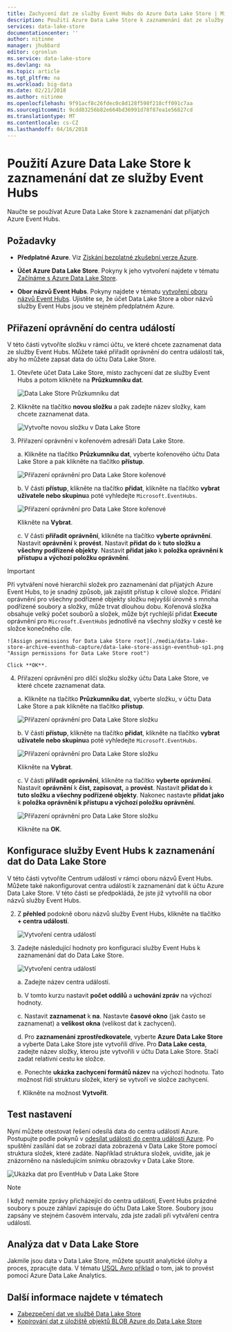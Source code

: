 ```yaml
---
title: Zachycení dat ze služby Event Hubs do Azure Data Lake Store | Microsoft Docs
description: Použití Azure Data Lake Store k zaznamenání dat ze služby Event Hubs
services: data-lake-store
documentationcenter: ''
author: nitinme
manager: jhubbard
editor: cgronlun
ms.service: data-lake-store
ms.devlang: na
ms.topic: article
ms.tgt_pltfrm: na
ms.workload: big-data
ms.date: 02/21/2018
ms.author: nitinme
ms.openlocfilehash: 9f91acf8c26fdec0c8d128f598f218cff091c7aa
ms.sourcegitcommit: 9cdd83256b82e664bd36991d78f87ea1e56827cd
ms.translationtype: MT
ms.contentlocale: cs-CZ
ms.lasthandoff: 04/16/2018
---
```

# <a name="use-azure-data-lake-store-to-capture-data-from-event-hubs"></a>Použití Azure Data Lake Store k zaznamenání dat ze služby Event Hubs

Naučte se používat Azure Data Lake Store k zaznamenání dat přijatých Azure Event Hubs.

## <a name="prerequisites"></a>Požadavky

* **Předplatné Azure**. Viz [Získání bezplatné zkušební verze Azure](https://azure.microsoft.com/pricing/free-trial/).

* **Účet Azure Data Lake Store**. Pokyny k jeho vytvoření najdete v tématu [Začínáme s Azure Data Lake Store](data-lake-store-get-started-portal.md).

*  **Obor názvů Event Hubs**. Pokyny najdete v tématu [vytvoření oboru názvů Event Hubs](../event-hubs/event-hubs-create.md#create-an-event-hubs-namespace). Ujistěte se, že účet Data Lake Store a obor názvů služby Event Hubs jsou ve stejném předplatném Azure.


## <a name="assign-permissions-to-event-hubs"></a>Přiřazení oprávnění do centra událostí

V této části vytvoříte složku v rámci účtu, ve které chcete zaznamenat data ze služby Event Hubs. Můžete také přiřadit oprávnění do centra událostí tak, aby ho můžete zapsat data do účtu Data Lake Store. 

1. Otevřete účet Data Lake Store, místo zachycení dat ze služby Event Hubs a potom klikněte na **Průzkumníku dat**.

    ![Data Lake Store Průzkumníku dat](./media/data-lake-store-archive-eventhub-capture/data-lake-store-open-data-explorer.png "Průzkumníku dat v Data Lake Store")

2.  Klikněte na tlačítko **novou složku** a pak zadejte název složky, kam chcete zaznamenat data.

    ![Vytvořte novou složku v Data Lake Store](./media/data-lake-store-archive-eventhub-capture/data-lake-store-create-new-folder.png "vytvořte novou složku v Data Lake Store")

3. Přiřazení oprávnění v kořenovém adresáři Data Lake Store. 

    a. Klikněte na tlačítko **Průzkumníku dat**, vyberte kořenového účtu Data Lake Store a pak klikněte na tlačítko **přístup**.

    ![Přiřazení oprávnění pro Data Lake Store kořenové](./media/data-lake-store-archive-eventhub-capture/data-lake-store-assign-permissions-to-root.png "přiřadit oprávnění pro kořenový adresář Data Lake Store")

    b. V části **přístup**, klikněte na tlačítko **přidat**, klikněte na tlačítko **vybrat uživatele nebo skupinu**a poté vyhledejte `Microsoft.EventHubs`. 

    ![Přiřazení oprávnění pro Data Lake Store kořenové](./media/data-lake-store-archive-eventhub-capture/data-lake-store-assign-eventhub-sp.png "přiřadit oprávnění pro kořenový adresář Data Lake Store")
    
    Klikněte na **Vybrat**.

    c. V části **přiřadit oprávnění**, klikněte na tlačítko **vyberte oprávnění**. Nastavit **oprávnění** k **provést**. Nastavit **přidat do** k **tuto složku a všechny podřízené objekty**. Nastavit **přidat jako** k **položka oprávnění k přístupu a výchozí položku oprávnění**.

> [!IMPORTANT]
> Při vytváření nové hierarchii složek pro zaznamenání dat přijatých Azure Event Hubs, to je snadný způsob, jak zajistit přístup k cílové složce.  Přidání oprávnění pro všechny podřízené objekty složku nejvyšší úrovně s mnoha podřízené soubory a složky, může trvat dlouhou dobu.  Kořenová složka obsahuje velký počet souborů a složek, může být rychlejší přidat **Execute** oprávnění pro `Microsoft.EventHubs` jednotlivě na všechny složky v cestě ke složce konečného cíle. 

    ![Assign permissions for Data Lake Store root](./media/data-lake-store-archive-eventhub-capture/data-lake-store-assign-eventhub-sp1.png "Assign permissions for Data Lake Store root")

    Click **OK**.

4. Přiřazení oprávnění pro dílčí složku složky účtu Data Lake Store, ve které chcete zaznamenat data.

    a. Klikněte na tlačítko **Průzkumníku dat**, vyberte složku, v účtu Data Lake Store a pak klikněte na tlačítko **přístup**.

    ![Přiřazení oprávnění pro Data Lake Store složku](./media/data-lake-store-archive-eventhub-capture/data-lake-store-assign-permissions-to-folder.png "přiřadit oprávnění pro složku Data Lake Store")

    b. V části **přístup**, klikněte na tlačítko **přidat**, klikněte na tlačítko **vybrat uživatele nebo skupinu**a poté vyhledejte `Microsoft.EventHubs`. 

    ![Přiřazení oprávnění pro Data Lake Store složku](./media/data-lake-store-archive-eventhub-capture/data-lake-store-assign-eventhub-sp.png "přiřadit oprávnění pro složku Data Lake Store")
    
    Klikněte na **Vybrat**.

    c. V části **přiřadit oprávnění**, klikněte na tlačítko **vyberte oprávnění**. Nastavit **oprávnění** k **číst, zapisovat,** a **provést**. Nastavit **přidat do** k **tuto složku a všechny podřízené objekty**. Nakonec nastavte **přidat jako** k **položka oprávnění k přístupu a výchozí položku oprávnění**.

    ![Přiřazení oprávnění pro Data Lake Store složku](./media/data-lake-store-archive-eventhub-capture/data-lake-store-assign-eventhub-sp-folder.png "přiřadit oprávnění pro složku Data Lake Store")
    
    Klikněte na **OK**. 

## <a name="configure-event-hubs-to-capture-data-to-data-lake-store"></a>Konfigurace služby Event Hubs k zaznamenání dat do Data Lake Store

V této části vytvoříte Centrum událostí v rámci oboru názvů Event Hubs. Můžete také nakonfigurovat centra událostí k zaznamenání dat k účtu Azure Data Lake Store. V této části se předpokládá, že jste již vytvořili na obor názvů služby Event Hubs.

2. Z **přehled** podokně oboru názvů služby Event Hubs, klikněte na tlačítko **+ centra událostí**.

    ![Vytvoření centra událostí](./media/data-lake-store-archive-eventhub-capture/data-lake-store-create-event-hub.png "vytvoření centra událostí")

3. Zadejte následující hodnoty pro konfiguraci služby Event Hubs k zaznamenání dat do Data Lake Store.

    ![Vytvoření centra událostí](./media/data-lake-store-archive-eventhub-capture/data-lake-store-configure-eventhub.png "vytvoření centra událostí")

    a. Zadejte název centra událostí.
    
    b. V tomto kurzu nastavit **počet oddílů** a **uchování zpráv** na výchozí hodnoty.
    
    c. Nastavit **zaznamenat** k **na**. Nastavte **časové okno** (jak často se zaznamenat) a **velikost okna** (velikost dat k zachycení). 
    
    d. Pro **zaznamenání zprostředkovatele**, vyberte **Azure Data Lake Store** a vyberte Data Lake Store jste vytvořili dříve. Pro **Data Lake cesta**, zadejte název složky, kterou jste vytvořili v účtu Data Lake Store. Stačí zadat relativní cestu ke složce.

    e. Ponechte **ukázka zachycení formátů název** na výchozí hodnotu. Tato možnost řídí strukturu složek, který se vytvoří ve složce zachycení.

    f. Klikněte na možnost **Vytvořit**.

## <a name="test-the-setup"></a>Test nastavení

Nyní můžete otestovat řešení odesílá data do centra událostí Azure. Postupujte podle pokynů v [odesílat události do centra událostí Azure](../event-hubs/event-hubs-dotnet-framework-getstarted-send.md). Po spuštění zasílání dat se zobrazí data zobrazená v Data Lake Store pomocí struktura složek, které zadáte. Například struktura složek, uvidíte, jak je znázorněno na následujícím snímku obrazovky v Data Lake Store.

![Ukázka dat pro EventHub v Data Lake Store](./media/data-lake-store-archive-eventhub-capture/data-lake-store-eventhub-data-sample.png "EventHub ukázkových dat v Data Lake Store")

> [!NOTE]
> I když nemáte zprávy přicházející do centra událostí, Event Hubs prázdné soubory s pouze záhlaví zapisuje do účtu Data Lake Store. Soubory jsou zapsány ve stejném časovém intervalu, zda jste zadali při vytváření centra událostí.
> 
>

## <a name="analyze-data-in-data-lake-store"></a>Analýza dat v Data Lake Store

Jakmile jsou data v Data Lake Store, můžete spustit analytické úlohy a proces, zpracujte data. V tématu [USQL Avro příklad](https://github.com/Azure/usql/tree/master/Examples/AvroExamples) o tom, jak to provést pomocí Azure Data Lake Analytics.
  

## <a name="see-also"></a>Další informace najdete v tématech
* [Zabezpečení dat ve službě Data Lake Store](data-lake-store-secure-data.md)
* [Kopírování dat z úložiště objektů BLOB Azure do Data Lake Store](data-lake-store-copy-data-azure-storage-blob.md)
